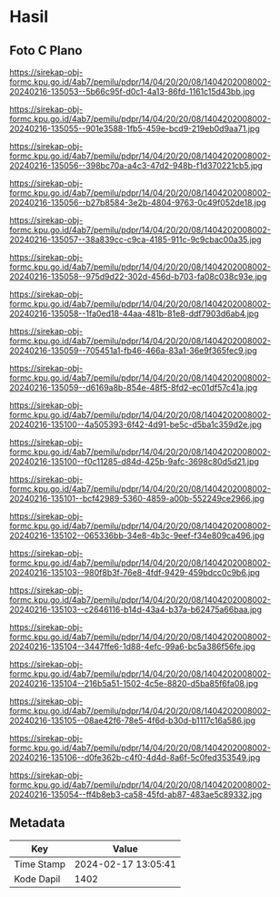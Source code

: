 # Hasil

## Foto C Plano

https://sirekap-obj-formc.kpu.go.id/4ab7/pemilu/pdpr/14/04/20/20/08/1404202008002-20240216-135053--5b66c95f-d0c1-4a13-86fd-1161c15d43bb.jpg

https://sirekap-obj-formc.kpu.go.id/4ab7/pemilu/pdpr/14/04/20/20/08/1404202008002-20240216-135055--901e3588-1fb5-459e-bcd9-219eb0d9aa71.jpg

https://sirekap-obj-formc.kpu.go.id/4ab7/pemilu/pdpr/14/04/20/20/08/1404202008002-20240216-135056--398bc70a-a4c3-47d2-948b-f1d370221cb5.jpg

https://sirekap-obj-formc.kpu.go.id/4ab7/pemilu/pdpr/14/04/20/20/08/1404202008002-20240216-135056--b27b8584-3e2b-4804-9763-0c49f052de18.jpg

https://sirekap-obj-formc.kpu.go.id/4ab7/pemilu/pdpr/14/04/20/20/08/1404202008002-20240216-135057--38a839cc-c9ca-4185-911c-9c9cbac00a35.jpg

https://sirekap-obj-formc.kpu.go.id/4ab7/pemilu/pdpr/14/04/20/20/08/1404202008002-20240216-135058--975d9d22-302d-456d-b703-fa08c038c93e.jpg

https://sirekap-obj-formc.kpu.go.id/4ab7/pemilu/pdpr/14/04/20/20/08/1404202008002-20240216-135058--1fa0ed18-44aa-481b-81e8-ddf7903d6ab4.jpg

https://sirekap-obj-formc.kpu.go.id/4ab7/pemilu/pdpr/14/04/20/20/08/1404202008002-20240216-135059--705451a1-fb46-466a-83a1-36e9f365fec9.jpg

https://sirekap-obj-formc.kpu.go.id/4ab7/pemilu/pdpr/14/04/20/20/08/1404202008002-20240216-135059--d6169a8b-854e-48f5-8fd2-ec01df57c41a.jpg

https://sirekap-obj-formc.kpu.go.id/4ab7/pemilu/pdpr/14/04/20/20/08/1404202008002-20240216-135100--4a505393-6f42-4d91-be5c-d5ba1c359d2e.jpg

https://sirekap-obj-formc.kpu.go.id/4ab7/pemilu/pdpr/14/04/20/20/08/1404202008002-20240216-135100--f0c11285-d84d-425b-9afc-3698c80d5d21.jpg

https://sirekap-obj-formc.kpu.go.id/4ab7/pemilu/pdpr/14/04/20/20/08/1404202008002-20240216-135101--bcf42989-5360-4859-a00b-552249ce2966.jpg

https://sirekap-obj-formc.kpu.go.id/4ab7/pemilu/pdpr/14/04/20/20/08/1404202008002-20240216-135102--065336bb-34e8-4b3c-9eef-f34e809ca496.jpg

https://sirekap-obj-formc.kpu.go.id/4ab7/pemilu/pdpr/14/04/20/20/08/1404202008002-20240216-135103--980f8b3f-76e8-4fdf-9429-459bdcc0c9b6.jpg

https://sirekap-obj-formc.kpu.go.id/4ab7/pemilu/pdpr/14/04/20/20/08/1404202008002-20240216-135103--c2646116-b14d-43a4-b37a-b62475a66baa.jpg

https://sirekap-obj-formc.kpu.go.id/4ab7/pemilu/pdpr/14/04/20/20/08/1404202008002-20240216-135104--3447ffe6-1d88-4efc-99a6-bc5a386f56fe.jpg

https://sirekap-obj-formc.kpu.go.id/4ab7/pemilu/pdpr/14/04/20/20/08/1404202008002-20240216-135104--216b5a51-1502-4c5e-8820-d5ba85f6fa08.jpg

https://sirekap-obj-formc.kpu.go.id/4ab7/pemilu/pdpr/14/04/20/20/08/1404202008002-20240216-135105--08ae42f6-78e5-4f6d-b30d-b1117c16a586.jpg

https://sirekap-obj-formc.kpu.go.id/4ab7/pemilu/pdpr/14/04/20/20/08/1404202008002-20240216-135106--d0fe362b-c4f0-4d4d-8a6f-5c0fed353549.jpg

https://sirekap-obj-formc.kpu.go.id/4ab7/pemilu/pdpr/14/04/20/20/08/1404202008002-20240216-135054--ff4b8eb3-ca58-45fd-ab87-483ae5c89332.jpg


## Metadata

| Key        | Value               |
| ---------- | ------------------- |
| Time Stamp | 2024-02-17 13:05:41 |
| Kode Dapil | 1402                |



